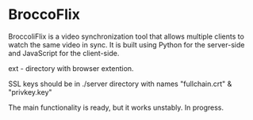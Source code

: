 # BroccoFlix
BroccoliFlix is a video synchronization tool that allows multiple clients to watch the same video in sync. It is built using Python for the server-side and JavaScript for the client-side.

ext - directory with browser extention.

SSL keys should be in ./server directory with names "fullchain.crt" & "privkey.key"

The main functionality is ready, but it works unstably. In progress.